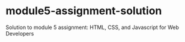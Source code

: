 # module5-assignment-solution
Solution to module 5 assignment: HTML, CSS, and Javascript for Web Developers 
